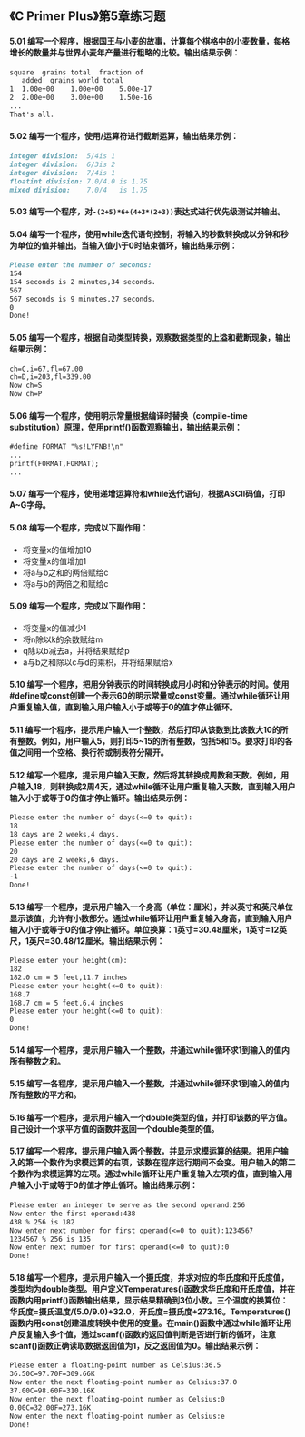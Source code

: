## 《C Primer Plus》第5章练习题

#### 5.01 编写一个程序，根据国王与小麦的故事，计算每个棋格中的小麦数量，每格增长的数量并与世界小麦年产量进行粗略的比较。输出结果示例：

```markdown
square  grains total  fraction of
   added  grains world total
1  1.00e+00    1.00e+00    5.00e-17
2  2.00e+00    3.00e+00    1.50e-16
...
That's all.
```

#### 5.02 编写一个程序，使用/运算符进行截断运算，输出结果示例：

```markdown
integer division:  5/4is 1
integer division:  6/3is 2
integer division:  7/4is 1
floatint division: 7.0/4.0 is 1.75
mixed division:    7.0/4   is 1.75
```

#### 5.03 编写一个程序，对`-(2+5)*6+(4+3*(2+3))`表达式进行优先级测试并输出。

#### 5.04 编写一个程序，使用while迭代语句控制，将输入的秒数转换成以分钟和秒为单位的值并输出。当输入值小于0时结束循环，输出结果示例：

```markdown
Please enter the number of seconds:
154
154 seconds is 2 minutes,34 seconds.
567
567 seconds is 9 minutes,27 seconds.
0
Done!
```

#### 5.05 编写一个程序，根据自动类型转换，观察数据类型的上溢和截断现象，输出结果示例：

```markdown
ch=C,i=67,fl=67.00
ch=D,i=203,fl=339.00
Now ch=S
Now ch=P
```

#### 5.06 编写一个程序，使用明示常量根据编译时替换（compile-time substitution）原理，使用printf()函数观察输出，输出结果示例：

```markdown
#define FORMAT "%s!LYFNB!\n"
...
printf(FORMAT,FORMAT);
...
```

#### 5.07 编写一个程序，使用递增运算符和while迭代语句，根据ASCII码值，打印A~G字母。

#### 5.08 编写一个程序，完成以下副作用：
* 将变量x的值增加10
* 将变量x的值增加1
* 将a与b之和的两倍赋给c
* 将a与b的两倍之和赋给c

#### 5.09 编写一个程序，完成以下副作用：
* 将变量x的值减少1
* 将n除以k的余数赋给m
* q除以b减去a，并将结果赋给p
* a与b之和除以c与d的乘积，并将结果赋给x

#### 5.10 编写一个程序，把用分钟表示的时间转换成用小时和分钟表示的时间。使用#define或const创建一个表示60的明示常量或const变量。通过while循环让用户重复输入值，直到输入用户输入小于或等于0的值才停止循环。

#### 5.11 编写一个程序，提示用户输入一个整数，然后打印从该数到比该数大10的所有整数。例如，用户输入5，则打印5~15的所有整数，包括5和15。要求打印的各值之间用一个空格、换行符或制表符分隔开。

#### 5.12 编写一个程序，提示用户输入天数，然后将其转换成周数和天数。例如，用户输入18，则转换成2周4天，通过while循环让用户重复输入天数，直到输入用户输入小于或等于0的值才停止循环。输出结果示例：

```markdown
Please enter the number of days(<=0 to quit):
18
18 days are 2 weeks,4 days.
Please enter the number of days(<=0 to quit):
20
20 days are 2 weeks,6 days.
Please enter the number of days(<=0 to quit):
-1
Done!
```

#### 5.13 编写一个程序，提示用户输入一个身高（单位：厘米），并以英寸和英尺单位显示该值，允许有小数部分。通过while循环让用户重复输入身高，直到输入用户输入小于或等于0的值才停止循环。单位换算：1英寸=30.48厘米，1英寸=12英尺，1英尺=30.48/12厘米。输出结果示例：

```markdown
Please enter your height(cm):
182
182.0 cm = 5 feet,11.7 inches
Please enter your height(<=0 to quit):
168.7
168.7 cm = 5 feet,6.4 inches
Please enter your height(<=0 to quit):
0
Done!
````

#### 5.14 编写一个程序，提示用户输入一个整数，并通过while循环求1到输入的值内所有整数之和。

#### 5.15 编写一各程序，提示用户输入一个整数，并通过while循环求1到输入的值内所有整数的平方和。

#### 5.16 编写一个程序，提示用户输入一个double类型的值，并打印该数的平方值。自己设计一个求平方值的函数并返回一个double类型的值。

#### 5.17 编写一个程序，提示用户输入两个整数，并显示求模运算的结果。把用户输入的第一个数作为求模运算的右项，该数在程序运行期间不会变。用户输入的第二个数作为求模运算的左项。通过while循环让用户重复输入左项的值，直到输入用户输入小于或等于0的值才停止循环。输出结果示例：

```markdown
Please enter an integer to serve as the second operand:256
Now enter the first operand:438
438 % 256 is 182
Now enter next number for first operand(<=0 to quit):1234567
1234567 % 256 is 135
Now enter next number for first operand(<=0 to quit):0
Done!
```

#### 5.18 编写一个程序，提示用户输入一个摄氏度，并求对应的华氏度和开氏度值，类型均为double类型。用户定义Temperatures()函数求华氏度和开氏度值，并在函数内用printf()函数输出结果，显示结果精确到3位小数。三个温度的换算位：华氏度=摄氏温度/(5.0/9.0)+32.0，开氏度=摄氏度+273.16。Temperatures()函数内用const创建温度转换中使用的变量。在main()函数中通过while循环让用户反复输入多个值，通过scanf()函数的返回值判断是否进行新的循环，注意scanf()函数正确读取数据返回值为1，反之返回值为0。输出结果示例：

```markdown
Please enter a floating-point number as Celsius:36.5
36.50C=97.70F=309.66K
Now enter the next floating-point number as Celsius:37.0
37.00C=98.60F=310.16K
Now enter the next floating-point number as Celsius:0
0.00C=32.00F=273.16K
Now enter the next floating-point number as Celsius:e
Done!
```